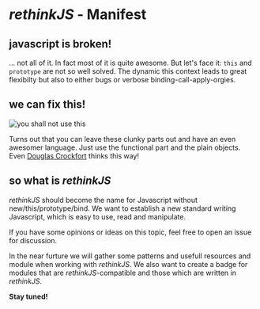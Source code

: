 *rethinkJS* - Manifest
======================

javascript is broken!
---------------------

... not all of it. In fact most of it is quite awesome. But let's face it: `this` and `prototype` are not so well solved. The dynamic this context leads to great flexibilty but also to either bugs or verbose binding-call-apply-orgies.

we can fix this!
----------------

![you shall not use this](https://i.imgflip.com/emrmv.jpg)

Turns out that you can leave these clunky parts out and have an even awesomer language. Just use the functional part and the plain objects. Even [Douglas Crockfort](http://www.ustream.tv/recorded/46640057) thinks this way!

so what is *rethinkJS*
----------------------

*rethinkJS* should become the name for Javascript without new/this/prototype/bind. We want to establish a new standard writing Javascript, which is easy to use, read and manipulate.

If you have some opinions or ideas on this topic, feel free to open an issue for discussion.

In the near furture we will gather some patterns and usefull resources and module when working with *rethinkJS*. We also want to create a badge for modules that are *rethinkJS*-compatible and those which are written in *rethinkJS*.

**Stay tuned!**
